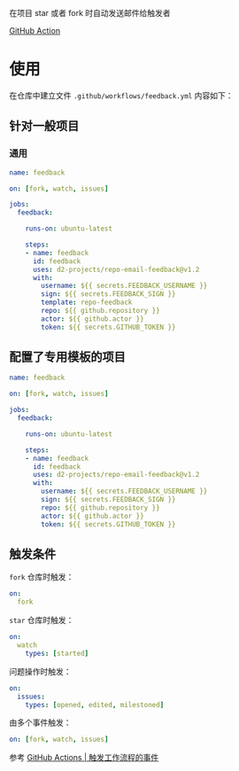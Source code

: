 在项目 star 或者 fork 时自动发送邮件给触发者

[GitHub Action](https://github.com/d2-projects/repo-email-feedback)

# 使用

在仓库中建立文件 `.github/workflows/feedback.yml` 内容如下：

## 针对一般项目

### 通用

``` yml
name: feedback

on: [fork, watch, issues]

jobs:
  feedback:

    runs-on: ubuntu-latest

    steps:
    - name: feedback
      id: feedback
      uses: d2-projects/repo-email-feedback@v1.2
      with:
        username: ${{ secrets.FEEDBACK_USERNAME }}
        sign: ${{ secrets.FEEDBACK_SIGN }}
        template: repo-feedback
        repo: ${{ github.repository }}
        actor: ${{ github.actor }}
        token: ${{ secrets.GITHUB_TOKEN }}
```

## 配置了专用模板的项目

``` yml
name: feedback

on: [fork, watch, issues]

jobs:
  feedback:

    runs-on: ubuntu-latest

    steps:
    - name: feedback
      id: feedback
      uses: d2-projects/repo-email-feedback@v1.2
      with:
        username: ${{ secrets.FEEDBACK_USERNAME }}
        sign: ${{ secrets.FEEDBACK_SIGN }}
        repo: ${{ github.repository }}
        actor: ${{ github.actor }}
        token: ${{ secrets.GITHUB_TOKEN }}
```

## 触发条件

`fork` 仓库时触发：

``` yml
on:
  fork
```

`star` 仓库时触发：

``` yml
on:
  watch
    types: [started]
```

问题操作时触发：

``` yml
on:
  issues:
    types: [opened, edited, milestoned]
```

由多个事件触发：

``` yml
on: [fork, watch, issues]
```

参考 [GitHub Actions | 触发工作流程的事件](https://help.github.com/cn/actions/automating-your-workflow-with-github-actions/events-that-trigger-workflows)